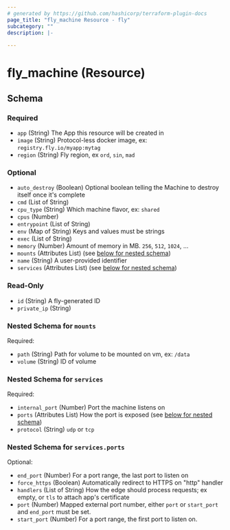 ```yaml
---
# generated by https://github.com/hashicorp/terraform-plugin-docs
page_title: "fly_machine Resource - fly"
subcategory: ""
description: |-
  
---
```


# fly_machine (Resource)





<!-- schema generated by tfplugindocs -->
## Schema

### Required

- `app` (String) The App this resource will be created in
- `image` (String) Protocol-less docker image, ex: `registry.fly.io/myapp:mytag`
- `region` (String) Fly region, ex `ord`, `sin`, `mad`

### Optional

- `auto_destroy` (Boolean) Optional boolean telling the Machine to destroy itself once it's complete
- `cmd` (List of String)
- `cpu_type` (String) Which machine flavor, ex: `shared`
- `cpus` (Number)
- `entrypoint` (List of String)
- `env` (Map of String) Keys and values must be strings
- `exec` (List of String)
- `memory` (Number) Amount of memory in MB. `256`, `512`, `1024`, ...
- `mounts` (Attributes List) (see [below for nested schema](#nestedatt--mounts))
- `name` (String) A user-provided identifier
- `services` (Attributes List) (see [below for nested schema](#nestedatt--services))

### Read-Only

- `id` (String) A fly-generated ID
- `private_ip` (String)

<a id="nestedatt--mounts"></a>
### Nested Schema for `mounts`

Required:

- `path` (String) Path for volume to be mounted on vm, ex: `/data`
- `volume` (String) ID of volume


<a id="nestedatt--services"></a>
### Nested Schema for `services`

Required:

- `internal_port` (Number) Port the machine listens on
- `ports` (Attributes List) How the port is exposed (see [below for nested schema](#nestedatt--services--ports))
- `protocol` (String) `udp` or `tcp`

<a id="nestedatt--services--ports"></a>
### Nested Schema for `services.ports`

Optional:

- `end_port` (Number) For a port range, the last port to listen on
- `force_https` (Boolean) Automatically redirect to HTTPS on "http" handler
- `handlers` (List of String) How the edge should process requests; ex empty, or `tls` to attach app's certificate
- `port` (Number) Mapped external port number, either `port` or `start_port` and `end_port` must be set.
- `start_port` (Number) For a port range, the first port to listen on.
